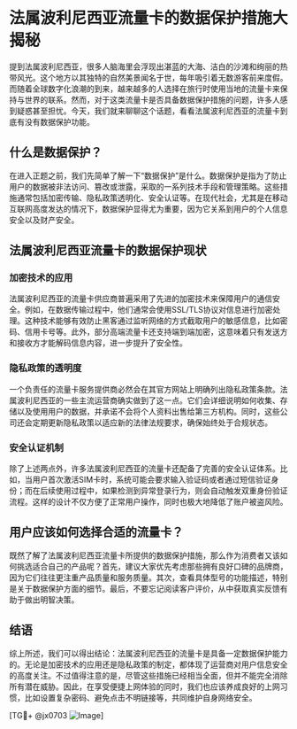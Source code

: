 # 法属波利尼西亚流量卡的数据保护措施大揭秘

提到法属波利尼西亚，很多人脑海里会浮现出湛蓝的大海、洁白的沙滩和绚丽的热带风光。这个地方以其独特的自然美景闻名于世，每年吸引着无数游客前来度假。而随着全球数字化浪潮的到来，越来越多的人选择在旅行时使用当地的流量卡来保持与世界的联系。然而，对于这类流量卡是否具备数据保护措施的问题，许多人感到疑惑甚至担忧。今天，我们就来聊聊这个话题，看看法属波利尼西亚的流量卡到底有没有数据保护功能。

## 什么是数据保护？

在进入正题之前，我们先简单了解一下“数据保护”是什么。数据保护是指为了防止用户的数据被非法访问、篡改或泄露，采取的一系列技术手段和管理策略。这些措施通常包括加密传输、隐私政策透明化、安全认证等。在现代社会，尤其是在移动互联网高度发达的情况下，数据保护显得尤为重要，因为它关系到用户的个人信息安全以及财产安全。

## 法属波利尼西亚流量卡的数据保护现状

### 加密技术的应用

法属波利尼西亚的流量卡供应商普遍采用了先进的加密技术来保障用户的通信安全。例如，在数据传输过程中，他们通常会使用SSL/TLS协议对信息进行加密处理。这种技术能够有效防止黑客通过监听网络的方式截取用户的敏感信息，比如密码、信用卡号等。此外，部分高端流量卡还支持端到端加密，这意味着只有发送方和接收方才能解码信息内容，进一步提升了安全性。

### 隐私政策的透明度

一个负责任的流量卡服务提供商必然会在其官方网站上明确列出隐私政策条款。法属波利尼西亚的一些主流运营商确实做到了这一点。它们会详细说明如何收集、存储以及使用用户的数据，并承诺不会将个人资料出售给第三方机构。同时，这些公司还会定期更新隐私政策以适应新的法律法规要求，确保始终处于合规状态。

### 安全认证机制

除了上述两点外，许多法属波利尼西亚的流量卡还配备了完善的安全认证体系。比如，当用户首次激活SIM卡时，系统可能会要求输入验证码或者通过短信验证身份；而在后续使用过程中，如果检测到异常登录行为，则会自动触发双重身份验证流程。这样的设计不仅方便了正常用户操作，同时也极大地降低了账户被盗风险。

## 用户应该如何选择合适的流量卡？

既然了解了法属波利尼西亚流量卡所提供的数据保护措施，那么作为消费者又该如何挑选适合自己的产品呢？首先，建议大家优先考虑那些拥有良好口碑的品牌商，因为它们往往更注重产品质量和服务质量。其次，查看具体型号的功能描述，特别是关于数据保护方面的细节。最后，不要忘记阅读客户评价，从中获取真实反馈有助于做出明智决策。

## 结语

综上所述，我们可以得出结论：法属波利尼西亚的流量卡是具备一定数据保护能力的。无论是加密技术的应用还是隐私政策的制定，都体现了运营商对用户信息安全的高度关注。不过值得注意的是，尽管这些措施已经相当全面，但并不能完全消除所有潜在威胁。因此，在享受便捷上网体验的同时，我们也应该养成良好的上网习惯，比如设置复杂密码、避免点击不明链接等，共同维护自身网络安全。

[TG💪+ @jx0703 ![Image](https://github.com/user-attachments/assets/dbca1d08-cadb-493c-b0ec-ad6f7a83f270)]